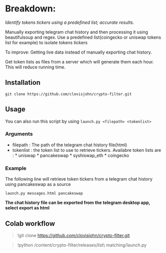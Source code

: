 # Breakdown:

*Identify tokens tickers using a predefined list; accurate results.*

Manually exporting telegram chat history and then processing it using beautifulsoup and regex. Use a predefined list(coingecko or uniswap tokens list for example)
to isolate tokens tickers

To improve: 
Getting live data instead of manually exporting chat history.

Get token lists as files from  a server which will generate them each hour. This will reduce running time.


## Installation
```
git clone https://github.com/clovisjohn/crypto-filter.git
```

## Usage
You can also run this script by using `launch.py <filepath> <tokenlist>`

### Arguments
- filepath : The path of the telegram chat history file(html)
- tokenlist : the token list to use to retrieve tickers. Availabre token lists are :
              * uniswap
              * pancakeswap
              * syshiswap_eth
              * coingecko
### Example
The following line will retrieve token tickers from a telegram chat history using pancakeswap as a source
```
launch.py messages.html pancakeswap
```

**The chat history file can be exported from the telegram desktop app, select export as html**

## Colab workflow
>!git clone https://github.com/clovisjohn/crypto-filter.git

>!python /content/crypto-filter/releases/list\ matching/launch.py <filepath> <tokenlist>
